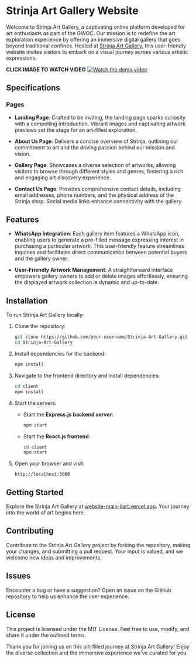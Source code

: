 # Strinja Art Gallery Website

Welcome to Strinja Art Gallery, a captivating online platform developed for art enthusiasts as part of the GWOC. Our mission is to redefine the art exploration experience by offering an immersive digital gallery that goes beyond traditional confines. Hosted at [Strinja Art Gallery](https://website-main-liart.vercel.app), this user-friendly website invites visitors to embark on a visual journey across various artistic expressions.

**CLICK IMAGE TO WATCH VIDEO**
[![Watch the demo video](https://i.imgur.com/pvQzZRY.png)](https://drive.google.com/file/d/1_yMYcT7GSc78mRAMM62MV13ZG6ZGKjhe/view)

## Specifications

### Pages

- **Landing Page**: Crafted to be inviting, the landing page sparks curiosity with a compelling introduction. Vibrant images and captivating artwork previews set the stage for an art-filled exploration.

- **About Us Page**: Delivers a concise overview of Strinja, outlining our commitment to art and the driving passion behind our mission and vision.

- **Gallery Page**: Showcases a diverse selection of artworks, allowing visitors to browse through different styles and genres, fostering a rich and engaging art discovery experience.

- **Contact Us Page**: Provides comprehensive contact details, including email addresses, phone numbers, and the physical address of the Strinja shop. Social media links enhance connectivity with the gallery.

## Features

- **WhatsApp Integration**: Each gallery item features a WhatsApp icon, enabling users to generate a pre-filled message expressing interest in purchasing a particular artwork. This user-friendly feature streamlines inquiries and facilitates direct communication between potential buyers and the gallery owner.

- **User-Friendly Artwork Management**: A straightforward interface empowers gallery owners to add or delete images effortlessly, ensuring the displayed artwork collection is dynamic and up-to-date.

## Installation

To run Strinja Art Gallery locally:

1. Clone the repository:
   ```bash
   git clone https://github.com/your-username/Strinja-Art-Gallery.git
   cd Strinja-Art-Gallery
   ```

2. Install dependencies for the backend:
   ```bash
   npm install
   ```

3. Navigate to the frontend directory and install dependencies:
   ```bash
   cd client
   npm install
   ```

4. Start the servers:
   - Start the **Express.js backend server**:
     ```bash
     npm start
     ```
   - Start the **React.js frontend**:
     ```bash
     cd client
     npm start
     ```

5. Open your browser and visit:
   ```
   http://localhost:3000
   ```

## Getting Started

Explore the Strinja Art Gallery at [website-main-liart.vercel.app](https://website-main-liart.vercel.app). Your journey into the world of art begins here.

## Contributing

Contribute to the Strinja Art Gallery project by forking the repository, making your changes, and submitting a pull request. Your input is valued, and we welcome new ideas and improvements.

## Issues

Encounter a bug or have a suggestion? Open an issue on the GitHub repository to help us enhance the user experience.

## License

This project is licensed under the MIT License. Feel free to use, modify, and share it under the outlined terms.

Thank you for joining us on this art-filled journey at Strinja Art Gallery! Enjoy the diverse collection and the immersive experience we've curated for you.

